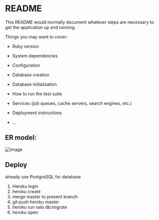 # README

This README would normally document whatever steps are necessary to get the
application up and running.

Things you may want to cover:

- Ruby version

- System dependencies

- Configuration

- Database creation

- Database initialization

- How to run the test suite

- Services (job queues, cache servers, search engines, etc.)

- Deployment instructions

- ...

## ER model:

![image](https://github.com/sankofa92/to-do-task/blob/1a92833a057ab65b645af80b6250560d3bf47990/to-do-task%20ER%20model.png)

## Deploy

already use PostgreSQL for database

1. Heroku login
2. heroku create
3. merge master to present branch
4. git push heroku master
5. heroku run rails db:migrate
6. heroku open
